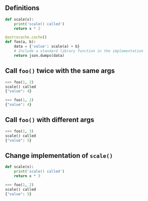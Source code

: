 
## Definitions
```python
def scale(x):
    print('scale() called')
    return x * 2

```
```python
@astrocache.cache()
def foo(a, b):
    data = {'value': scale(a) + b}
    # Include a standard library function in the implementation
    return json.dumps(data)

```

## Call `foo()` twice with the same args
```python
>>> foo(1, 2)
scale() called
{"value": 4}
```
```python
>>> foo(1, 2)
{"value": 4}
```

## Call `foo()` with different args
```python
>>> foo(1, 3)
scale() called
{"value": 5}
```

## Change implementation of `scale()`
```python
def scale(x):
    print('scale() called')
    return x * 3

```
```python
>>> foo(1, 2)
scale() called
{"value": 5}
```
